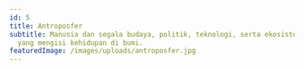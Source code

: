 ```yaml
---
id: 5
title: Antroposfer
subtitle: Manusia dan segala budaya, politik, teknologi, serta ekosistem buatan
  yang mengisi kehidupan di bumi.
featuredImage: /images/uploads/antroposfer.jpg
---
```

